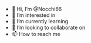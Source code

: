- 👋 Hi, I’m @Nocchi66
- 👀 I’m interested in 
- 🌱 I’m currently learning 
- 💞️ I’m looking to collaborate on 
- 📫 How to reach me

<!---
Nocchi66/Nocchi66 is a ✨ special ✨ repository because its `README.md` (this file) appears on your GitHub profile.

          



